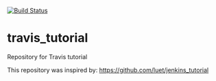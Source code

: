 [![Build Status](https://travis-ci.org/luet/travis_tutorial.svg?branch=master)](https://travis-ci.org/luet/travis_tutorial)

# travis_tutorial
Repository for Travis tutorial

This repository was inspired by: https://github.com/luet/jenkins_tutorial
